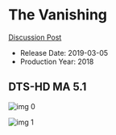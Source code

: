 # The Vanishing

[Discussion Post](https://www.avsforum.com/threads/bass-eq-for-filtered-movies.2995212/post-57767748)

* Release Date: 2019-03-05
* Production Year: 2018

## DTS-HD MA 5.1

![img 0](https://i.imgur.com/P9alCJW.jpg)

![img 1](https://i.imgur.com/ZIZ06Xz.jpg)

